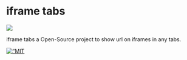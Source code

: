 iframe tabs
============
<p align=“center”>
<img height=“200" src=“url”>
</p>

iframe tabs a Open-Source project to show url on iframes in any tabs.

<p align=“center”>
  <a href=“LICENSE”>
    <img src=“https://img.shields.io/badge/license-MIT-blue.svg” alt=“MIT Licensed” />
  </a>
</p>

